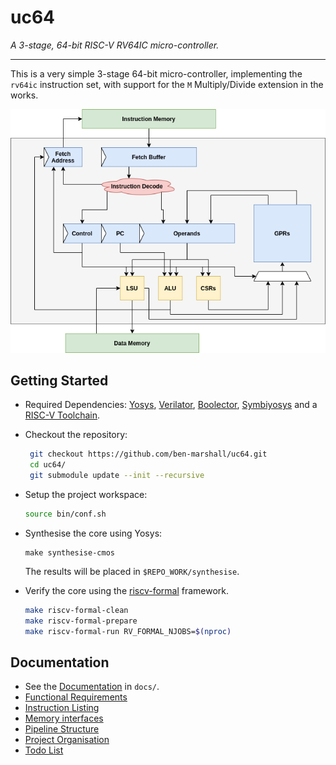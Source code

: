 
# uc64

*A 3-stage, 64-bit RISC-V RV64IC micro-controller.*

---

This is a very simple 3-stage 64-bit micro-controller, implementing the
`rv64ic` instruction set, with support for the `M` Multiply/Divide
extension in the works.

![Pipeline Diagram](docs/pipeline-diagram.png)

## Getting Started

- Required Dependencies:
  [Yosys](http://www.clifford.at/yosys/documentation.html),
  [Verilator](https://www.veripool.org/projects/verilator/wiki/Intro),
  [Boolector](https://boolector.github.io/),
  [Symbiyosys](https://symbiyosys.readthedocs.io/en/latest/)
  and a
  [RISC-V Toolchain](https://github.com/riscv/riscv-gnu-toolchain).

- Checkout the repository:
  ```sh
   git checkout https://github.com/ben-marshall/uc64.git
   cd uc64/
   git submodule update --init --recursive
  ```

- Setup the project workspace:
  ```sh
  source bin/conf.sh
  ```

- Synthesise the core using Yosys:
  ```
  make synthesise-cmos
  ```
  The results will be placed in `$REPO_WORK/synthesise`.


- Verify the core using the 
  [riscv-formal](https://github.com/SymbioticEDA/riscv-formal/)
  framework.

  ```sh
  make riscv-formal-clean
  make riscv-formal-prepare
  make riscv-formal-run RV_FORMAL_NJOBS=$(nproc)
  ```

## Documentation 

- See the [Documentation](docs/doc-home.md) in `docs/`.
- [Functional Requirements](functional-requirements.md)
- [Instruction Listing](instruction-listing.md)
- [Memory interfaces](memory-interface.md)
- [Pipeline Structure](pipeline.md)
- [Project Organisation](project-organisation.md)
- [Todo List](todo.md)

